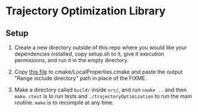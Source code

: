 # Trajectory Optimization Library

## Setup

1) Create a new directory outside of this repo where you would like your dependencies installed, copy setup.sh to it, give it execution permissions, and run it in the empty directory.

2) Copy [this file](cmake/LocalProperties.cmake.sample) to cmake/LocalProperties.cmake and paste the output "Range include directory" path in place of the FIXME.

3) Make a directory called `build/` inside `src/`, and run `cmake ..` and then `make`. `ctest` is to run tests and `./trajectoryOptimization` to run the main routine. `make` is to recompile at any time.
